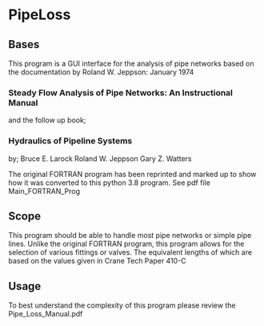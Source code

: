 # PipeLoss

## Bases
This program is a GUI interface for the analysis of pipe networks based on the documentation by Roland W. Jeppson:
January 1974
### Steady Flow Analysis of Pipe Networks: An Instructional Manual

and the follow up book;

### Hydraulics of Pipeline Systems
by;
Bruce E. Larock
Roland W. Jeppson
Gary Z. Watters

The original FORTRAN program has been reprinted and marked up to show how it was converted to this python 3.8 program.
See pdf file Main_FORTRAN_Prog

## Scope
This program should be able to handle most pipe networks or simple pipe lines.  Unlike the original FORTRAN program, 
this program allows for the selection of various fittings or valves.  The equivalent lengths of which are based on 
the values given in Crane Tech Paper 410-C

## Usage
To best understand the complexity of this program please review the Pipe_Loss_Manual.pdf
